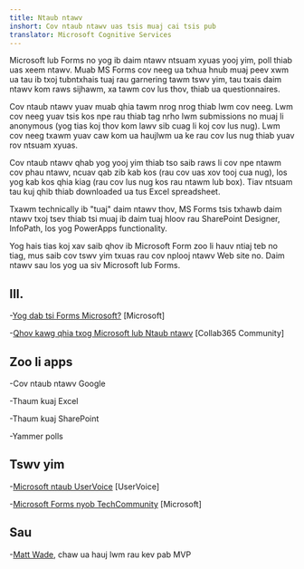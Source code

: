 ```yaml
---
title: Ntaub ntawv
inshort: Cov ntaub ntawv uas tsis muaj cai tsis pub
translator: Microsoft Cognitive Services
---
```


Microsoft lub Forms no yog ib daim ntawv ntsuam xyuas yooj yim, poll thiab uas xeem ntawv. Muab MS Forms
cov neeg ua txhua hnub muaj peev xwm ua tau ib txoj tubntxhais tuaj rau
garnering tawm tswv yim, tau txais daim ntawv kom raws sijhawm, xa tawm cov lus thov, thiab
ua questionnaires.

Cov ntaub ntawv yuav muab qhia tawm nrog nrog thiab lwm cov neeg. Lwm cov neeg
yuav tsis kos npe rau thiab tag nrho lwm submissions no muaj li anonymous
(yog tias koj thov kom lawv sib cuag li koj cov lus nug).
Lwm cov neeg txawm yuav caw kom ua haujlwm ua ke rau cov lus nug thiab
yuav rov ntsuam xyuas.

Cov ntaub ntawv qhab yog yooj yim thiab tso saib raws li cov npe ntawm cov phau ntawv, ncuav qab zib kab kos (rau cov uas
xov tooj cua nug), los yog kab kos qhia kiag (rau cov lus nug kos rau ntawm lub box). Tiav
ntsuam tau kuj qhib thiab downloaded ua tus Excel spreadsheet.

Txawm technically ib "tuaj" daim ntawv thov, MS Forms tsis txhawb
daim ntawv txoj tsev thiab tsi muaj ib daim tuaj hloov rau SharePoint Designer,
InfoPath, los yog PowerApps functionality.

Yog hais tias koj xav saib qhov ib Microsoft Form zoo li hauv ntiaj teb no tiag,
mus saib cov tswv yim txuas rau cov nplooj ntawv Web site no. Daim ntawv sau los yog ua
siv Microsoft lub Forms.

III.
---------

-[Yog dab tsi Forms Microsoft?](https://support.office.com/en-us/forms)
    \[Microsoft\]

-[Qhov kawg qhia txog Microsoft lub
    Ntaub ntawv](https://collab365.community/ultimate-guide-microsoft-forms/)
    \[Collab365 Community\]

Zoo li apps
------------

-Cov ntaub ntawv Google

-Thaum kuaj Excel

-Thaum kuaj SharePoint

-Yammer polls

Tswv yim
---------

-[Microsoft ntaub UserVoice](https://microsoftforms.uservoice.com/forums/386451-welcome-to-microsoft-forms-suggestion-box)
    \[UserVoice\]

-[Microsoft Forms nyob TechCommunity](https://techcommunity.microsoft.com/t5/Microsoft-Forms/ct-p/MicrosoftForms)
    \[Microsoft\]

Sau
---------

-[Matt Wade](https://www.linkedin.com/in/thatmattwade/), chaw ua hauj lwm rau kev pab MVP


